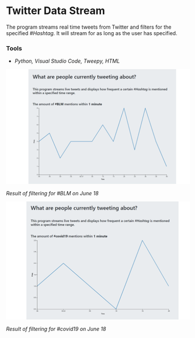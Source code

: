 # Twitter Data Stream

The program streams real time tweets from Twitter and filters for the specified *#Hashtag.* It will stream for as long as the user has specified.

### Tools
-  *Python, Visual Studio Code, Tweepy, HTML*

![File Path](/images/blm.png)

*Result of filtering for #BLM on June 18*

![Dialog1](/images/covid19.png)

*Result of filtering for #covid19 on June 18*

